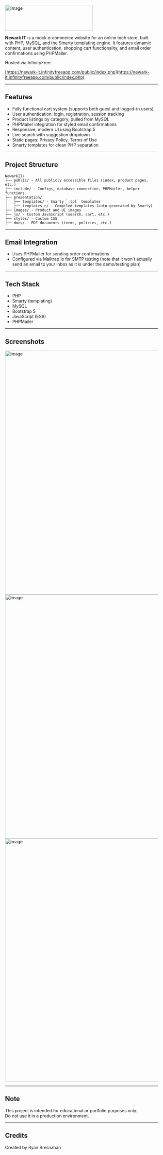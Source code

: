 <img width="288" height="85" alt="image" src="https://github.com/user-attachments/assets/53568e43-caed-404c-b727-fe69ea8051e5" />


**Newark IT** is a mock e-commerce website for an online tech store, built with PHP, MySQL, and the Smarty templating engine. It features dynamic content, user authentication, shopping cart functionality, and email order confirmations using PHPMailer.

Hosted via InfinityFree:

[https://newark-it.infinityfreeapp.com/public/index.php](https://newark-it.infinityfreeapp.com/public/index.php)

---

## Features

- Fully functional cart system (supports both guest and logged-in users)
- User authentication: login, registration, session tracking
- Product listings by category, pulled from MySQL
- PHPMailer integration for styled email confirmations
- Responsive, modern UI using Bootstrap 5
- Live search with suggestion dropdown
- Static pages: Privacy Policy, Terms of Use
- Smarty templates for clean PHP separation

---

## Project Structure

```
NewarkIT/  
├── public/ - All publicly accessible files (index, product pages, etc.)  
├── include/ - Configs, database connection, PHPMailer, helper functions  
├── presentation/  
│   ├── templates/ - Smarty `.tpl` templates  
│   ├── templates_c/ - Compiled templates (auto-generated by Smarty)  
├── images/ - Product and UI images  
├── js/ - Custom JavaScript (search, cart, etc.)  
├── styles/ - Custom CSS  
├── docs/ - PDF documents (terms, policies, etc.)
```
---

## Email Integration

- Uses PHPMailer for sending order confirmations
- Configured via Mailtrap.io for SMTP testing (note that it won't actually send an email to your inbox as it is under the demo/testing plan)

---

## Tech Stack

- PHP
- Smarty (templating)
- MySQL
- Bootstrap 5
- JavaScript (ES6)
- PHPMailer

---

## Screenshots

<img width="872" height="802" alt="image" src="https://github.com/user-attachments/assets/822697ec-0b37-4254-bdcb-260d659a84e3" />

<img width="891" height="803" alt="image" src="https://github.com/user-attachments/assets/093a75c5-a866-47ce-b255-bcff7cd91d3e" />

<img width="905" height="800" alt="image" src="https://github.com/user-attachments/assets/07363f51-529c-4211-9273-5ad9fbebc506" />


---

## Note

This project is intended for educational or portfolio purposes only.  
Do not use it in a production environment.

---

## Credits

Created by Ryan Bresnahan

